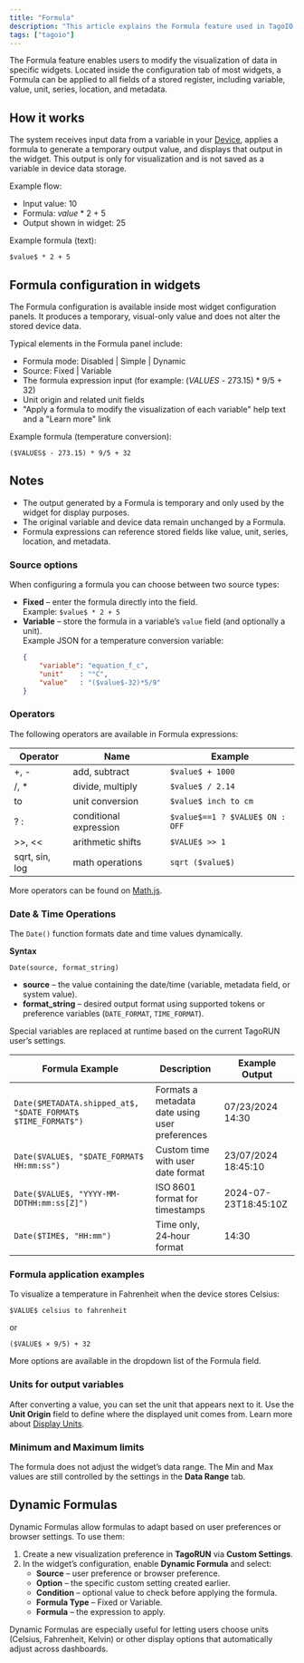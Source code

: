 ```yaml
---
title: "Formula"
description: "This article explains the Formula feature used in TagoIO widgets to modify how input data is visualized, describing how formulas are applied, example expressions, and the widget configuration options for formulas."
tags: ["tagoio"]
---
```

The Formula feature enables users to modify the visualization of data in specific widgets. Located inside the configuration tab of most widgets, a Formula can be applied to all fields of a stored register, including variable, value, unit, series, location, and metadata.

<!-- Image placeholder removed for build -->

## How it works
The system receives input data from a variable in your [Device](/docs/tagoio/devices/), applies a formula to generate a temporary output value, and displays that output in the widget. This output is only for visualization and is not saved as a variable in device data storage.

Example flow:
- Input value: 10
- Formula: $value$ * 2 + 5
- Output shown in widget: 25

Example formula (text):
```text
$value$ * 2 + 5
```

## Formula configuration in widgets
The Formula configuration is available inside most widget configuration panels. It produces a temporary, visual-only value and does not alter the stored device data.

<!-- Image placeholder removed for build -->

Typical elements in the Formula panel include:
- Formula mode: Disabled | Simple | Dynamic
- Source: Fixed | Variable
- The formula expression input (for example: ($VALUES$ - 273.15) * 9/5 + 32)
- Unit origin and related unit fields
- "Apply a formula to modify the visualization of each variable" help text and a "Learn more" link

Example formula (temperature conversion):
```text
($VALUES$ - 273.15) * 9/5 + 32
```

## Notes
- The output generated by a Formula is temporary and only used by the widget for display purposes.
- The original variable and device data remain unchanged by a Formula.
- Formula expressions can reference stored fields like value, unit, series, location, and metadata.

### Source options
When configuring a formula you can choose between two source types:
- **Fixed** – enter the formula directly into the field.  
  Example: `$value$ * 2 + 5`
- **Variable** – store the formula in a variable’s `value` field (and optionally a unit).  
  Example JSON for a temperature conversion variable:
  ```json
  {
      "variable": "equation_f_c",
      "unit"    : "°C",
      "value"   : "($value$-32)*5/9"
  }
  ```

### Operators
The following operators are available in Formula expressions:

| Operator | Name | Example |
|----------|------|---------|
| +, -     | add, subtract | `$value$ + 1000` |
| /, *     | divide, multiply | `$value$ / 2.14` |
| to       | unit conversion | `$value$ inch to cm` |
| ? :      | conditional expression | `$value$==1 ? $VALUE$ ON : OFF` |
| >>, &lt;&lt;   | arithmetic shifts | `$VALUE$ >> 1` |
| sqrt, sin, log | math operations | `sqrt ($value$)` |

More operators can be found on [Math.js](https://mathjs.org/docs/expressions/syntax.html).

### Date & Time Operations
The `Date()` function formats date and time values dynamically.

**Syntax**

```text
Date(source, format_string)
```

- **source** – the value containing the date/time (variable, metadata field, or system value).  
- **format_string** – desired output format using supported tokens or preference variables (`DATE_FORMAT`, `TIME_FORMAT`).

Special variables are replaced at runtime based on the current TagoRUN user’s settings.

| Formula Example | Description | Example Output |
|-----------------|-------------|----------------|
| `Date($METADATA.shipped_at$, "$DATE_FORMAT$ $TIME_FORMAT$")` | Formats a metadata date using user preferences | 07/23/2024 14:30 |
| `Date($VALUE$, "$DATE_FORMAT$ HH:mm:ss")` | Custom time with user date format | 23/07/2024 18:45:10 |
| `Date($VALUE$, "YYYY-MM-DDTHH:mm:ss[Z]")` | ISO 8601 format for timestamps | 2024-07-23T18:45:10Z |
| `Date($TIME$, "HH:mm")` | Time only, 24‑hour format | 14:30 |

### Formula application examples
To visualize a temperature in Fahrenheit when the device stores Celsius:

```text
$VALUE$ celsius to fahrenheit
```

or

```text
($VALUE$ × 9/5) + 32
```

More options are available in the dropdown list of the Formula field.

### Units for output variables
After converting a value, you can set the unit that appears next to it. Use the **Unit Origin** field to define where the displayed unit comes from. Learn more about [Display Units](/docs/tagoio/widgets/general/displaying-units).

### Minimum and Maximum limits
The formula does not adjust the widget’s data range. The Min and Max values are still controlled by the settings in the **Data Range** tab.

## Dynamic Formulas
Dynamic Formulas allow formulas to adapt based on user preferences or browser settings. To use them:

1. Create a new visualization preference in **TagoRUN** via **Custom Settings**.
2. In the widget’s configuration, enable **Dynamic Formula** and select:
   - **Source** – user preference or browser preference.
   - **Option** – the specific custom setting created earlier.
   - **Condition** – optional value to check before applying the formula.
   - **Formula Type** – Fixed or Variable.
   - **Formula** – the expression to apply.

Dynamic Formulas are especially useful for letting users choose units (Celsius, Fahrenheit, Kelvin) or other display options that automatically adjust across dashboards.